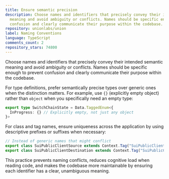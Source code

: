 ```yaml
---
title: Ensure semantic precision
description: Choose names and identifiers that precisely convey their intended semantic
  meaning and avoid ambiguity or conflicts. Names should be specific enough to prevent
  confusion and clearly communicate their purpose within the codebase.
repository: unionlabs/union
label: Naming Conventions
language: TypeScript
comments_count: 2
repository_stars: 74800
---
```


Choose names and identifiers that precisely convey their intended semantic meaning and avoid ambiguity or conflicts. Names should be specific enough to prevent confusion and clearly communicate their purpose within the codebase.

For type definitions, prefer semantically precise types over generic ones when the distinction matters. For example, use `{}` (explicitly empty object) rather than `object` when you specifically need an empty type:

```typescript
export type SwitchChainState = Data.TaggedEnum<{
  InProgress: {} // Explicitly empty, not just any object
}>
```

For class and tag names, ensure uniqueness across the application by using descriptive prefixes or suffixes when necessary:

```typescript
// Instead of generic names that might conflict
export class SuiPublicClientSource extends Context.Tag("SuiPublicClientSource")
export class SuiPublicClientDestination extends Context.Tag("SuiPublicClientDestination")
```

This practice prevents naming conflicts, reduces cognitive load when reading code, and makes the codebase more maintainable by ensuring each identifier has a clear, unambiguous meaning.